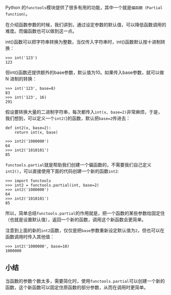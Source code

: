 Python 的`functools`模块提供了很多有用的功能，其中一个就是`偏函数（Partial function）`。

在介绍函数参数的时候，我们讲到，通过设定参数的默认值，可以降低函数调用的难度。而偏函数也可以做到这一点。

int()函数可以把字符串转换为整数，当仅传入字符串时，int()函数默认按十进制转换：

```
>>> int('123')
123
```

但int()函数还提供额外的base参数，默认值为10。如果传入base参数，就可以做 N 进制的转换：

```
>>> int('123', base=8)
83
>>> int('123', 16)
291
```

假设要转换大量的二进制字符串，每次都传入`int(x, base=2)`非常麻烦，于是，我们想到，可以定义一个`int2(`)的函数，默认把`base=2`传进去：

```
def int2(x, base=2):
    return int(x, base)

>>> int2('1000000')
64
>>> int2('1010101')
85
```


`functools.partial`就是帮助我们创建一个偏函数的，不需要我们自己定义`int2()`，可以直接使用下面的代码创建一个新的函数`int2`:

```
>>> import functools
>>> int2 = functools.partial(int, base=2)
>>> int2('1000000')
64
>>> int2('1010101')
85
```

所以，简单总结`functools.partial`的作用就是，把一个函数的某些参数给固定住（也就是设置默认值），返回一个新的函数，调用这个新函数会更简单。

注意到上面的新的`int2`函数，仅仅是把`base`参数重新设定默认值为`2`，但也可以在函数调用时传入其他值：

```
>>> int2('1000000', base=10)
1000000
```

## 小结

当函数的参数个数太多，需要简化时，使用`functools.partial`可以创建一个新的函数，这个新函数可以固定住原函数的部分参数，从而在调用时更简单。

